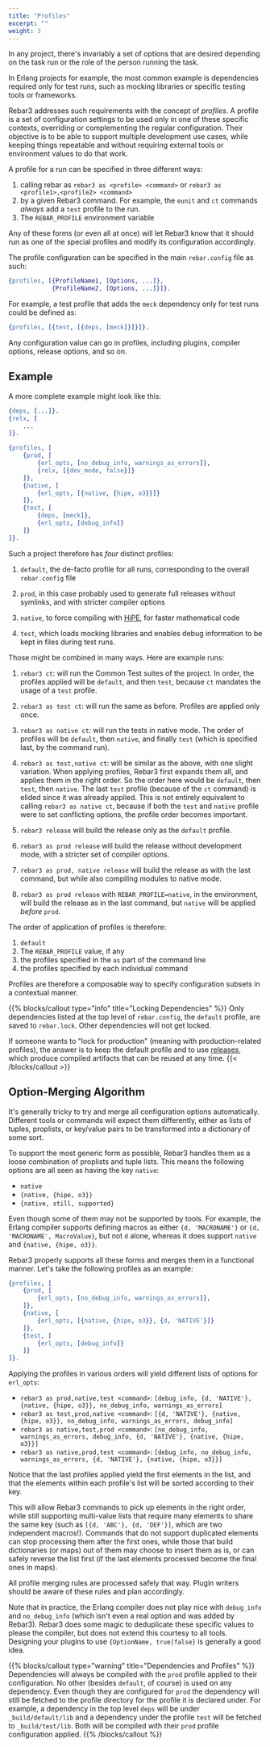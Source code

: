 ```yaml
---
title: "Profiles"
excerpt: ""
weight: 3
---
```


In any project, there's invariably a set of options that are desired depending on the task run or the role of the person running the task.

In Erlang projects for example, the most common example is dependencies required only for test runs, such as mocking libraries or specific testing tools or frameworks.

Rebar3 addresses such requirements with the concept of *profiles*. A profile is a set of configuration settings to be used only in one of these specific contexts, overriding or complementing the regular configuration. Their objective is to be able to support multiple development use cases, while keeping things repeatable and without requiring external tools or environment values to do that work.

A profile for a run can be specified in three different ways:

1. calling rebar as `rebar3 as <profile> <command>` or `rebar3 as <profile1>,<profile2> <command>`
2. by a given Rebar3 command. For example, the `eunit` and `ct` commands *always* add a `test` profile to the run.
3. The `REBAR_PROFILE` environment variable

Any of these forms (or even all at once) will let Rebar3 know that it should run as one of the special profiles and modify its configuration accordingly.

The profile configuration can be specified in the main `rebar.config` file as such:

```erlang
{profiles, [{ProfileName1, [Options, ...]},
            {ProfileName2, [Options, ...]}]}.
```

For example, a test profile that adds the `meck` dependency only for test runs could be defined as:

```erlang
{profiles, [{test, [{deps, [meck]}]}]}.
```

Any configuration value can go in profiles, including plugins, compiler options, release options, and so on.

## Example

A more complete example might look like this:

```erlang
{deps, [...]}.
{relx, [
    ...
]}.

{profiles, [
    {prod, [
        {erl_opts, [no_debug_info, warnings_as_errors]},
        {relx, [{dev_mode, false}]}
    ]},
    {native, [
        {erl_opts, [{native, {hipe, o3}}]}
    ]},
    {test, [
        {deps, [meck]},
        {erl_opts, [debug_info]}
    ]}
]}.
```

Such a project therefore has *four* distinct profiles:

1. `default`, the de-facto profile for all runs, corresponding to the overall `rebar.config` file

2. `prod`, in this case probably used to generate full releases without symlinks, and with stricter compiler options

3. `native`, to force compiling with [HiPE](http://www.erlang.org/doc/man/HiPE_app.html), for faster mathematical code

4. `test`, which loads mocking libraries and enables debug information to be kept in files during test runs.

Those might be combined in many ways. Here are example runs:

1. `rebar3 ct`: will run the Common Test suites of the project. In order, the profiles applied will be `default`, and then `test`, because `ct` mandates the usage of a `test` profile.

2. `rebar3 as test ct`: will run the same as before. Profiles are applied only once.

3. `rebar3 as native ct`: will run the tests in native mode. The order of profiles will be `default`, then `native`, and finally `test` (which is specified last, by the command run).

4. `rebar3 as test,native ct`: will be similar as the above, with one slight variation. When applying profiles, Rebar3 first expands them all, and applies them in the right order. So the order here would be `default`, then `test`, then `native`. The last `test` profile (because of the `ct` command) is elided since it was already applied. This is not entirely equivalent to calling `rebar3 as native ct`, because if both the `test` and `native` profile were to set conflicting options, the profile order becomes important.

5. `rebar3 release` will build the release only as the `default` profile.

6. `rebar3 as prod release` will build the release without development mode, with a stricter set of compiler options.

7. `rebar3 as prod, native release` will build the release as with the last command, but while also compiling modules to native mode.

8. `rebar3 as prod release` with `REBAR_PROFILE=native`, in the environment, will build the release as in the last command, but `native` will be applied *before* `prod`.

The order of application of profiles is therefore:

1. `default`
2. The `REBAR_PROFILE` value, if any
3. the profiles specified in the `as` part of the command line
4. the profiles specified by each individual command

Profiles are therefore a composable way to specify configuration subsets in a contextual manner.

{{% blocks/callout type="info" title="Locking Dependencies" %}}
Only dependencies listed at the top level of `rebar.config`, the `default` profile, are saved to `rebar.lock`. Other dependencies will not get locked.

If someone wants to "lock for production" (meaning with production-related profiles), the answer is to keep the default profile and to use [releases](/docs/deployment/releases), which produce compiled artifacts that can be reused at any time.
{{< /blocks/callout >}}

## Option-Merging Algorithm

It's generally tricky to try and merge all configuration options automatically. Different tools or commands will expect them differently, either as lists of tuples, proplists, or key/value pairs to be transformed into a dictionary of some sort.

To support the most generic form as possible, Rebar3 handles them as a loose combination of proplists and tuple lists. This means the following options are all seen as having the key `native`:

- `native`
- `{native, {hipe, o3}}`
- `{native, still, supported}`

Even though some of them may not be supported by tools. For example, the Erlang compiler supports defining macros as either `{d, 'MACRONAME'}` or `{d, 'MACRONAME', MacroValue}`, but not `d` alone, whereas it does support `native` and `{native, {hipe, o3}}`.

Rebar3 properly supports all these forms and merges them in a functional manner. Let's take the following profiles as an example:

```erlang
{profiles, [
    {prod, [
        {erl_opts, [no_debug_info, warnings_as_errors]},
    ]},
    {native, [
        {erl_opts, [{native, {hipe, o3}}, {d, 'NATIVE'}]}
    ]},
    {test, [
        {erl_opts, [debug_info]}
    ]}
]}.
```

Applying the profiles in various orders will yield different lists of options for `erl_opts`:

- `rebar3 as prod,native,test <command>`: `[debug_info, {d, 'NATIVE'}, {native, {hipe, o3}}, no_debug_info, warnings_as_errors]`
- `rebar3 as test,prod,native <command>`: `[{d, 'NATIVE'}, {native, {hipe, o3}}, no_debug_info, warnings_as_errors, debug_info]`
- `rebar3 as native,test,prod <command>`: `[no_debug_info, warnings_as_errors, debug_info, {d, 'NATIVE'}, {native, {hipe, o3}}]`
- `rebar3 as native,prod,test <command>`: `[debug_info, no_debug_info, warnings_as_errors, {d, 'NATIVE'}, {native, {hipe, o3}}]`

Notice that the last profiles applied yield the first elements in the list, and that the elements within each profile's list will be sorted according to their key.

This will allow Rebar3 commands to pick up elements in the right order, while still supporting multi-value lists that require many elements to share the same key (such as `[{d, 'ABC'}, {d, 'DEF'}]`, which are two independent macros!). Commands that do not support duplicated elements can stop processing them after the first ones, while those that build dictionaries (or maps) out of them may choose to insert them as is, or can safely reverse the list first (if the last elements processed become the final ones in maps).

All profile merging rules are processed safely that way. Plugin writers should be aware of these rules and plan accordingly.

Note that in practice, the Erlang compiler does not play nice with `debug_info` and `no_debug_info` (which isn't even a real option and was added by Rebar3). Rebar3 does some magic to deduplicate these specific values to please the compiler, but does not extend this courtesy to all tools. Designing your plugins to use `{OptionName, true|false}` is generally a good idea.

{{% blocks/callout type="warning" title="Dependencies and Profiles" %}}
Dependencies will always be compiled with the `prod` profile applied to their configuration. No other (besides `default`, of course) is used on any dependency. Even though they are configured for `prod` the dependency will still be fetched to the profile directory for the profile it is declared under. For example, a dependency in the top level `deps` will be under `_build/default/lib` and a dependency under the profile `test` will be fetched to `_build/test/lib`. Both will be compiled with their `prod` profile configuration applied.
{{% /blocks/callout %}}
